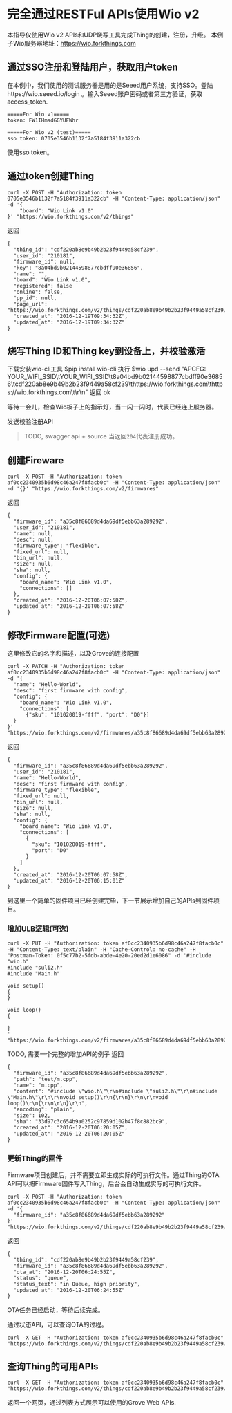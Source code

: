 # 完全通过RESTFul APIs使用Wio v2
本指导仅使用Wio v2 APIs和UDP烧写工具完成Thing的创建，注册，升级。
本例子Wio服务器地址：https://wio.forkthings.com

## 通过SSO注册和登陆用户，获取用户token
在本例中，我们使用的测试服务器是用的是Seeed用户系统，支持SSO。登陆https://wio.seeed.io/login 。输入Seeed账户密码或者第三方验证，获取access_token.
```
=====For Wio v1=====
token: FW1IHmsdGGYUFWhr

=====For Wio v2 (test)=====
sso token: 0705e3546b1132f7a5184f3911a322cb
```
使用sso token。

## 通过token创建Thing
```
curl -X POST -H "Authorization: token 0705e3546b1132f7a5184f3911a322cb" -H "Content-Type: application/json" -d '{
    "board": "Wio Link v1.0"
}' "https://wio.forkthings.com/v2/things"
```
返回
```
{
  "thing_id": "cdf220ab8e9b49b2b23f9449a58cf239",
  "user_id": "210181",
  "firmware_id": null,
  "key": "8a04bd9b02144598877cbdff90e36856",
  "name": "",
  "board": "Wio Link v1.0",
  "registered": false
  "online": false,
  "pp_id": null,
  "page_url": "https://wio.forkthings.com/v2/things/cdf220ab8e9b49b2b23f9449a58cf239/page",
  "created_at": "2016-12-19T09:34:32Z",
  "updated_at": "2016-12-19T09:34:32Z"
}
```
## 烧写Thing ID和Thing key到设备上，并校验激活
下载安装wio-cli工具
    $pip install wio-cli
执行
    $wio upd --send "APCFG: YOUR_WIFI_SSID\tYOUR_WIFI_SSID\t8a04bd9b02144598877cbdff90e36856\tcdf220ab8e9b49b2b23f9449a58cf239\thttps://wio.forkthings.com\thttps://wio.forkthings.com\t\r\n"
返回
ok

等待一会儿，检查Wio板子上的指示灯，当一闪一闪时，代表已经连上服务器。
   
发送校验注册API
> TODO, swagger api + source
当返回`204`代表注册成功。

## 创建Fireware
```
curl -X POST -H "Authorization: token af0cc2340935b6d98c46a247f8facb0c" -H "Content-Type: application/json" -d '{}' "https://wio.forkthings.com/v2/firmwares"
```
返回
```
{
  "firmware_id": "a35c8f86689d4da69df5ebb63a289292",
  "user_id": "210181",
  "name": null,
  "desc": null,
  "firmware_type": "flexible",
  "fixed_url": null,
  "bin_url": null,
  "size": null,
  "sha": null,
  "config": {
    "board_name": "Wio Link v1.0",
    "connections": []
  },
  "created_at": "2016-12-20T06:07:58Z",
  "updated_at": "2016-12-20T06:07:58Z"
}
```
## 修改Firmware配置(可选)
这里修改它的名字和描述，以及Grove的连接配置
```
curl -X PATCH -H "Authorization: token af0cc2340935b6d98c46a247f8facb0c" -H "Content-Type: application/json" -d '{
  "name": "Hello-World",
  "desc": "first firmware with config",
  "config": {
  	"board_name": "Wio Link v1.0",
  	"connections": [
  	  {"sku": "101020019-ffff", "port": "D0"}]
  }
}' "https://wio.forkthings.com/v2/firmwares/a35c8f86689d4da69df5ebb63a289292"
```
返回
```
{
  "firmware_id": "a35c8f86689d4da69df5ebb63a289292",
  "user_id": "210181",
  "name": "Hello-World",
  "desc": "first firmware with config",
  "firmware_type": "flexible",
  "fixed_url": null,
  "bin_url": null,
  "size": null,
  "sha": null,
  "config": {
    "board_name": "Wio Link v1.0",
    "connections": [
      {
        "sku": "101020019-ffff",
        "port": "D0"
      }
    ]
  },
  "created_at": "2016-12-20T06:07:58Z",
  "updated_at": "2016-12-20T06:15:01Z"
}
```
到这里一个简单的固件项目已经创建完毕，下一节展示增加自己的APIs到固件项目。

### 增加ULB逻辑(可选)
```
curl -X PUT -H "Authorization: token af0cc2340935b6d98c46a247f8facb0c" -H "Content-Type: text/plain" -H "Cache-Control: no-cache" -H "Postman-Token: 0f5c77b2-5fdb-abde-4e20-20ed2d1e6086" -d '#include "wio.h"
#include "suli2.h"
#include "Main.h"

void setup()
{
}

void loop()
{

}
' "https://wio.forkthings.com/v2/firmwares/a35c8f86689d4da69df5ebb63a289292/ulbs/test/m.cpp"
```
TODO, 需要一个完整的增加API的例子
返回
```
{
  "firmware_id": "a35c8f86689d4da69df5ebb63a289292",
  "path": "test/m.cpp",
  "name": "m.cpp",
  "content": "#include \"wio.h\"\r\n#include \"suli2.h\"\r\n#include \"Main.h\"\r\n\r\nvoid setup()\r\n{\r\n}\r\n\r\nvoid loop()\r\n{\r\n\r\n}\r\n",
  "encoding": "plain",
  "size": 102,
  "sha": "33d97c3c654b9a0252c97859d102b47f8c882bc9",
  "created_at": "2016-12-20T06:20:05Z",
  "updated_at": "2016-12-20T06:20:05Z"
}
```

### 更新Thing的固件
Firmware项目创建后，并不需要立即生成实际的可执行文件。通过Thing的OTA API可以把Firmware固件写入Thing，后台会自动生成实际的可执行文件。
```
curl -X POST -H "Authorization: token af0cc2340935b6d98c46a247f8facb0c" -H "Content-Type: application/json" -d '{
  "firmware_id": "a35c8f86689d4da69df5ebb63a289292"
}' "https://wio.forkthings.com/v2/things/cdf220ab8e9b49b2b23f9449a58cf239/ota"
```
返回
```
{
  "thing_id": "cdf220ab8e9b49b2b23f9449a58cf239",
  "firmware_id": "a35c8f86689d4da69df5ebb63a289292",
  "ota_at": "2016-12-20T06:24:55Z",
  "status": "queue",
  "status_text": "in Queue, high priority",
  "updated_at": "2016-12-20T06:24:55Z"
}
```
OTA任务已经启动，等待后续完成。

通过状态API，可以查询OTA的过程。
```
curl -X GET -H "Authorization: token af0cc2340935b6d98c46a247f8facb0c" "https://wio.forkthings.com/v2/things/cdf220ab8e9b49b2b23f9449a58cf239/ota"
```

## 查询Thing的可用APIs
```
curl -X GET -H "Authorization: token af0cc2340935b6d98c46a247f8facb0c" "https://wio.forkthings.com/v2/things/cdf220ab8e9b49b2b23f9449a58cf239/ota"
```
返回一个网页，通过列表方式展示可以使用的Grove Web APIs.
